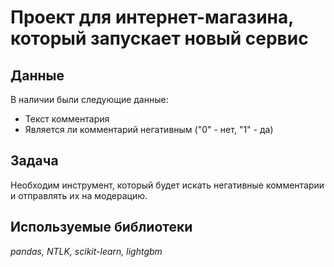 # Проект для интернет-магазина, который запускает новый сервис

## Данные

В наличии были следующие данные:

- Текст комментария
- Является ли комментарий негативным ("0" - нет, "1" - да)

## Задача

Необходим инструмент, который будет искать негативные комментарии и отправлять их на модерацию.

## Используемые библиотеки

*pandas, NTLK, scikit-learn, lightgbm*
